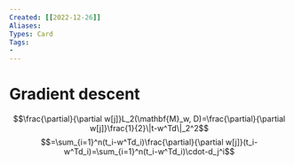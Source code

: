 ```yaml
---
Created: [[2022-12-26]]
Aliases: 
Types: Card
Tags: 
- 
---
```

# Gradient descent
$$\frac{\partial}{\partial w[j]}L_2(\mathbf{M}_w, D)=\frac{\partial}{\partial w[j]}\frac{1}{2}\|t-w^Td\|_2^2$$
$$=\sum_{i=1}^n(t_i-w^Td_i)\frac{\partial}{\partial w[j]}(t_i-w^Td_i)=\sum_{i=1}^n(t_i-w^Td_i)\cdot-d_j^i$$

